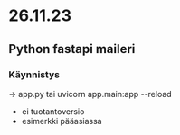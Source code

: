 # 26.11.23

## Python fastapi maileri

### Käynnistys
-> app.py tai uvicorn app.main:app --reload

- ei tuotantoversio
- esimerkki pääasiassa
